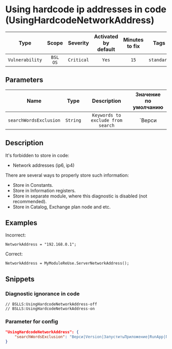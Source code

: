 # Using hardcode ip addresses in code (UsingHardcodeNetworkAddress)

|      Type       |        Scope        |  Severity  | Activated<br>by default | Minutes<br>to fix |    Tags    |
|:---------------:|:-------------------:|:----------:|:-----------------------------:|:-----------------------:|:----------:|
| `Vulnerability` | `BSL`<br>`OS` | `Critical` |             `Yes`             |          `15`           | `standard` |

## Parameters


|          Name          |   Type   |            Description            |                         Значение<br>по умолчанию                          |
|:----------------------:|:--------:|:---------------------------------:|:-------------------------------------------------------------------------------:|
| `searchWordsExclusion` | `String` | `Keywords to exclude from search` | `Верси|Version|ЗапуститьПриложение|RunApp|Пространств|Namespace|Драйвер|Driver` |
<!-- Блоки выше заполняются автоматически, не трогать -->
## Description
<!-- Описание диагностики заполняется вручную. Необходимо понятным языком описать смысл и схему работу -->

It's forbidden to store in code:

* Network addresses (ip6, ip4)

There are several ways to properly store such information:

* Store in Constants.
* Store in Information registers.
* Store in separate module, where this diagnostic is disabled (not recommended).
* Store in Catalog, Exchange plan node and etc.

## Examples
<!-- В данном разделе приводятся примеры, на которые диагностика срабатывает, а также можно привести пример, как можно исправить ситуацию -->

Incorrect:
```bsl
NetworkAddress = "192.168.0.1";
```

Correct:
```bsl
NetworkAddress = MyModuleReUse.ServerNetworkAddress();
```

## Snippets

<!-- Блоки ниже заполняются автоматически, не трогать -->
### Diagnostic ignorance in code

```bsl
// BSLLS:UsingHardcodeNetworkAddress-off
// BSLLS:UsingHardcodeNetworkAddress-on
```

### Parameter for config

```json
"UsingHardcodeNetworkAddress": {
    "searchWordsExclusion": "Верси|Version|ЗапуститьПриложение|RunApp|Пространств|Namespace|Драйвер|Driver"
}
```

